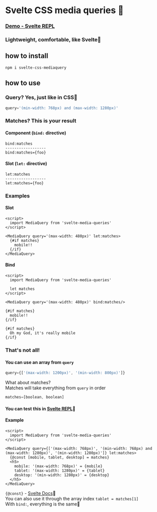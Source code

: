 # Svelte CSS media queries 🐥

### [Demo - Svelte REPL](https://svelte.dev/repl/7e97f1a1d1654701a0661e076037d160?version=3.48.0)
### Lightweight, comfortable, like Svelte🐣

## how to install
```npm
npm i svelte-css-mediaquery
```
## how to use

### Query? Yes, just like in CSS🙊
```js
query='(min-width: 768px) and (max-width: 1280px)'
```
### Matches? This is your result
#### Component (`bind:` directive)
```
bind:matches
------------------
bind:matches={foo}
```
#### Slot (`let:` directive)
```
let:matches
------------------
let:matches={foo}
```
### Examples
#### Slot
```svelte
<script>
  import MediaQuery from 'svelte-media-queries'
</script>

<MediaQuery query='(max-width: 480px)' let:matches>
  {#if matches}
    mobile!!
  {/if}
</MediaQuery>
```
#### Bind
```svelte
<script>
  import MediaQuery from 'svelte-media-queries'

  let matches
</script>

<MediaQuery query='(max-width: 480px)' bind:matches/>

{#if matches}
  mobile!!
{/if}

{#if matches}
  Oh my God, it's really mobile
{/if}
```

### That's not all!
#### You can use an array from `query`
```js
query={['(max-width: 1200px)', '(min-width: 800px)']}
```
What about matches?  
Matches will take everything from `query` in order  
```js
matches=[boolean, boolean]
```
#### You can test this in [Svelte REPL](https://svelte.dev/repl/7e97f1a1d1654701a0661e076037d160?version=3.48.0)🐥
#### Example
```svelte
<script>
  import MediaQuery from 'svelte-media-queries'
</script>

<MediaQuery query={['(max-width: 768px)', '(min-width: 768px) and (max-width: 1280px)', '(min-width: 1280px)']} let:matches>
  {@const [mobile, tablet, desktop] = matches}
  <h5>
    mobile: '(max-width: 768px)' = {mobile}
    tablet: '(max-width: 1280px)' = {tablet}
    desktop: '(min-width: 1280px)' = {desktop}
  </h5>
</MediaQuery>
```
`{@const}` - [Svelte Docs](https://svelte.dev/docs#template-syntax-const)🐹  
You can also use it through the array index `tablet = matches[1]`  
With `bind:`, everything is the same🐥  
